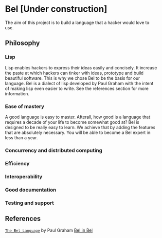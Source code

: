 # Bel [Under construction]
The aim of this project is to build a language that a hacker would love to use.

## Philosophy

### Lisp
Lisp enables hackers to express their ideas easily and concisely. It increase
the paste at which hackers can tinker with ideas, prototype and build beautiful
software. This is why we chose Bel to be the basis for our
language. Bel is a dialect of lisp developed by Paul Graham with the intent of
making lisp even easier to write. See the references section for more information.

### Ease of mastery
A good language is easy to master. Afterall, how good is a language that requires a decade of your 
life to become somewhat good at? Bel is designed to be really easy to learn. We achieve that by adding the features 
that are absolutely necessary.
You will be able to become a Bel expert in less than a year.

### Concurrency and distributed computing

### Efficiency

### Interoperability

### Good documentation

### Testing and support


## References

[`The Bel Language`](https://sep.yimg.com/ty/cdn/paulgraham/bellanguage.txt?t=1570993483&) by Paul Graham
[Bel in Bel](https://sep.yimg.com/ty/cdn/paulgraham/bel.bel?t=1570993483&)




